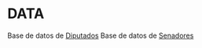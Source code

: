 # DATA
Base de datos de [Diputados](https://github.com/TuQmano/geofacet_ARG/blob/master/ARGENTINA/ABORTO/data/AbortoLegal_%20Contando%20Porotos%20-%20Diputados7jun.csv)
Base de datos de [Senadores](https://github.com/TuQmano/geofacet_ARG/blob/master/ARGENTINA/ABORTO/data/AbortoLegal_%20Contando%20Porotos%20-%20Senadores%207Jun.csv)

